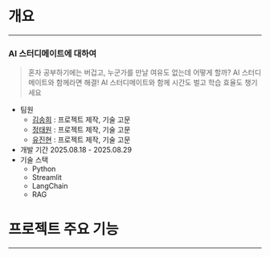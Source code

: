 # 개요

---

### AI 스터디메이트에 대하여

> 혼자 공부하기에는 버겁고, 누군가를 만날 여유도 없는데 어떻게 할까?
AI 스터디메이트와 함께라면 해결!
AI 스터디메이트와 함께 시간도 벌고 학습 효율도 챙기세요
> 
- 팀원
    - [김송희](https://github.com/songhee121) : 프로젝트 제작, 기술 고문
    - [정태원](https://github.com/JungEH1) : 프로젝트 제작, 기술 고문
    - [유진현](https://github.com/SiBaekLee) : 프로젝트 제작, 기술 고문
- 개발 기간
2025.08.18 - 2025.08.29
- 기술 스택
    - Python
    - Streamlit
    - LangChain
    - RAG

# 프로젝트 주요 기능

---
